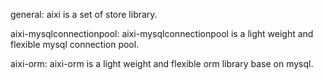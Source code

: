 general:
aixi is a set of store library.

aixi-mysqlconnectionpool:
aixi-mysqlconnectionpool is a light weight and flexible mysql connection pool.

aixi-orm:
aixi-orm is a light weight and flexible orm library base on mysql.
